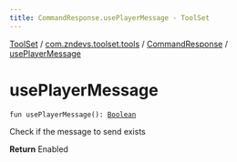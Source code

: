 ```yaml
---
title: CommandResponse.usePlayerMessage - ToolSet
---
```


[ToolSet](../../index.html) / [com.zndevs.toolset.tools](../index.html) / [CommandResponse](index.html) / [usePlayerMessage](./use-player-message.html)

# usePlayerMessage

`fun usePlayerMessage(): `[`Boolean`](https://kotlinlang.org/api/latest/jvm/stdlib/kotlin/-boolean/index.html)

Check if the message to send exists

**Return**
Enabled


